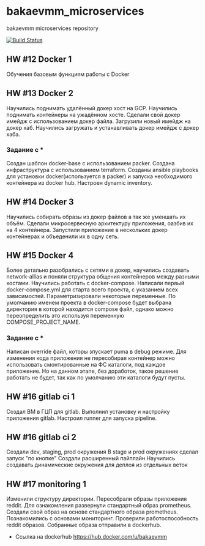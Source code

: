 # bakaevmm_microservices
bakaevmm microservices repository

[![Build Status](https://travis-ci.com/Otus-DevOps-2018-09/bakaevmm_microservices.svg?branch=master)](https://travis-ci.com/Otus-DevOps-2018-09/bakaevmm_microservices)

## HW #12 Docker 1

Обучения базовым функциям работы с Docker


## HW #13 Docker 2

Научились поднимать удалённый докер хост на GCP.
Научились поднимать контейнеры на ужадённом хосте.
Сделали свой докер имейдж с использованием докер файла.
Загрузили новый имейдж на докер хаб.
Научились загружать и устанавливать докер имейдж с докер хаба.

### Задание с *
Создан шаблон docker-base с использованием packer.
Создана инфраструктура с использованием terraform.
Созданы ansible playbooks для установки docker(используется в packer) и запуска необходимого контейнера из docker hub.
 Настроен dynamic inventory. 


## HW #14 Docker 3

Научились собирать образы из докер файлов а так же уменшать их объём.
Сделали микросервесную архитектуру приложения, оазбив их на 4 контейнера.
Запустили приложение в нескольких докер контейнерах и объеденили их в одну сеть. 

## HW #15 Docker 4

Более детально разобрались с сетями в докер, научились создавать network-allias и поняли структура общения контейнеров между разными хостами.
Научились работать с docker-compose.
Написали первый docker-compose.yml для старта всего проекта, с указанием всех зависимостей.
Параметризировали некоторые переменные.
По умолчанию именем проекта в docker-compose будет выбрана директория в которой находится compose файл, однако можно переопределить это используя переменную COMPOSE_PROJECT_NAME.

### Задание с * 

Написан override файл, которы зпускает puma в debug режиме. 
Для изменения кода приложения не пересобирая контейнер можно использовать смонтированные на ФС каталоги, под каждое приложение. Но на данном этапе, без доработок, такое решение работать не будет, так как по умолчанию эти каталоги будут пусты. 


## HW #16 gitlab ci 1

Создал ВМ в ГЦП для gitlab.
Выполнил установку и настройку приложения gitlab.
Настроил runner для запуска pipeline. 

## HW #16 gitlab ci 2

Создали dev, staging, prod окружения
В stage и prod окружениях сделал запуск "по кнопке"
Создали расширенный пайплайн
Научились создавать динамические окружения для деплоя из отдельных веток


## HW #17 monitoring 1

Изменили структуру директории.
Пересобрали образы приложения reddit. 
Для ознакомления развернули стандартный образ prometheus.
Создали свой образ на основе стандартного образа prometheus.
Познакомились с основами мониторинг. 
Проверили работоспособность reddit образов.
Собранные образа отправили в dockerhub.

* Ссылка на dockerhub
https://hub.docker.com/u/bakaevmm
